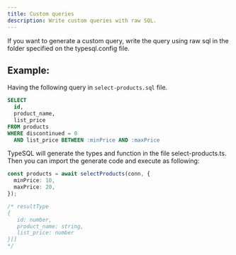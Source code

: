 ```yaml
---
title: Custom queries
description: Write custom queries with raw SQL.
---
```


If you want to generate a custom query, write the query using raw sql in the folder specified on the typesql.config file.

## Example:

Having the following query in `select-products.sql` file.

```sql
SELECT
  id,
  product_name,
  list_price
FROM products
WHERE discontinued = 0
  AND list_price BETWEEN :minPrice AND :maxPrice
```

TypeSQL will generate the types and function in the file select-products.ts. Then you can import the generate code and execute as following:

```ts
const products = await selectProducts(conn, {
  minPrice: 10,
  maxPrice: 20,
});

/* resultType
{
   id: number,
   product_name: string,
   list_price: number
}[]
*/
```
